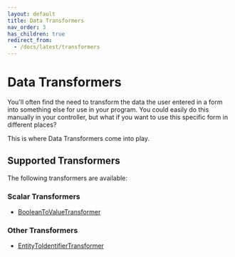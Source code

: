 ```yaml
---
layout: default
title: Data Transformers
nav_order: 3
has_children: true
redirect_from:
  - /docs/latest/transformers
---
```


# Data Transformers

You'll often find the need to transform the data the user entered in a form into something else for use in your program. You
could easily do this manually in your controller, but what if you want to use this specific form in different places?

This is where Data Transformers come into play.

## Supported Transformers

The following transformers are available:

### Scalar Transformers

* [BooleanToValueTransformer](transformers/boolean-to-value-transformer.html)

### Other Transformers

* [EntityToIdentifierTransformer](transformers/entity-to-identifier-transformer.html)

